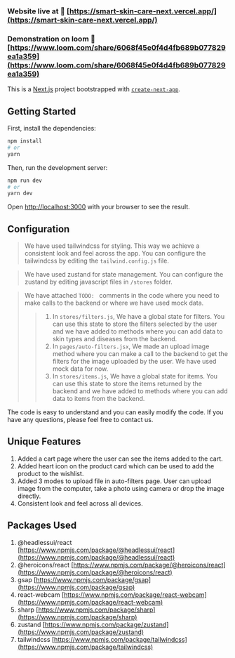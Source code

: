 ### Website live at 🔗 [https://smart-skin-care-next.vercel.app/](https://smart-skin-care-next.vercel.app/)
### Demonstration on loom 🔗 [https://www.loom.com/share/6068f45e0f4d4fb689b077829ea1a359](https://www.loom.com/share/6068f45e0f4d4fb689b077829ea1a359)

This is a [Next.js](https://nextjs.org/) project bootstrapped with [`create-next-app`](https://github.com/vercel/next.js/tree/canary/packages/create-next-app).

## Getting Started

First, install the dependencies:

```bash
npm install
# or
yarn
```

Then, run the development server:

```bash
npm run dev
# or
yarn dev
```

Open [http://localhost:3000](http://localhost:3000) with your browser to see the result.

## Configuration
> We have used tailwindcss for styling. This way we achieve a consistent look and feel across the app. You can configure the tailwindcss by editing the `tailwind.config.js` file.

> We have used zustand for state management. You can configure the zustand by editing javascript files in `/stores` folder.

> We have attached ```TODO: ``` comments in the code where you need to make calls to the backend or where we have used mock data.
>>1. In ```stores/filters.js```, We have a global state for filters. You can use this state to store the filters selected by the user and we have added to methods where you can add data to skin types and diseases from the backend.
>>2. In ```pages/auto-filters.jsx```, We made an upload image method where you can make a call to the backend to get the filters for the image uploaded by the user. We have used mock data for now.
>>3. In ```stores/items.js```, We have a global state for items. You can use this state to store the items returned by the backend and we have added to methods where you can add data to items from the backend.

 The code is easy to understand and you can easily modify the code. If you have any questions, please feel free to contact us.

 ## Unique Features
 1. Added a cart page where the user can see the items added to the cart.
 2. Added heart icon on the product card which can be used to add the product to the wishlist.
 3. Added 3 modes to upload file in auto-filters page. User can upload image from the computer, take a photo using camera or drop the image directly.
 4. Consistent look and feel across all devices.

## Packages Used
1. @headlessui/react [https://www.npmjs.com/package/@headlessui/react](https://www.npmjs.com/package/@headlessui/react)
2. @heroicons/react [https://www.npmjs.com/package/@heroicons/react](https://www.npmjs.com/package/@heroicons/react)
3. gsap [https://www.npmjs.com/package/gsap](https://www.npmjs.com/package/gsap)
4. react-webcam [https://www.npmjs.com/package/react-webcam](https://www.npmjs.com/package/react-webcam)
5. sharp [https://www.npmjs.com/package/sharp](https://www.npmjs.com/package/sharp)
6. zustand [https://www.npmjs.com/package/zustand](https://www.npmjs.com/package/zustand)
7. tailwindcss [https://www.npmjs.com/package/tailwindcss](https://www.npmjs.com/package/tailwindcss)
